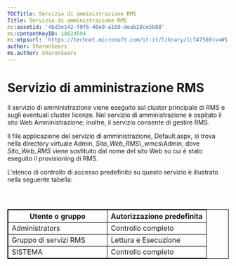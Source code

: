 ```yaml
---
TOCTitle: Servizio di amministrazione RMS
Title: Servizio di amministrazione RMS
ms:assetid: '4bd3e142-f0f6-40e9-a160-deab28ce5b88'
ms:contentKeyID: 18824594
ms:mtpsurl: 'https://technet.microsoft.com/it-it/library/Cc747560(v=WS.10)'
author: SharonSears
ms.author: SharonSears
---
```


Servizio di amministrazione RMS
===============================

Il servizio di amministrazione viene eseguito sul cluster principale di RMS e sugli eventuali cluster licenze. Nel servizio di amministrazione è ospitato il sito Web Amministrazione; inoltre, il servizio consente di gestire RMS.

Il file applicazione del servizio di amministrazione, Default.aspx, si trova nella directory virtuale Admin, *Sito\_Web\_RMS*\\\_wmcs\\Admin, dove *Sito\_Web\_RMS* viene sostituito dal nome del sito Web su cui è stato eseguito il provisioning di RMS.

L'elenco di controllo di accesso predefinito su questo servizio è illustrato nella seguente tabella:

###  

 
<table style="border:1px solid black;">
<colgroup>
<col width="50%" />
<col width="50%" />
</colgroup>
<thead>
<tr class="header">
<th style="border:1px solid black;" >Utente o gruppo</th>
<th style="border:1px solid black;" >Autorizzazione predefinita</th>
</tr>
</thead>
<tbody>
<tr class="odd">
<td style="border:1px solid black;">Administrators</td>
<td style="border:1px solid black;">Controllo completo</td>
</tr>
<tr class="even">
<td style="border:1px solid black;">Gruppo di servizi RMS</td>
<td style="border:1px solid black;">Lettura e Esecuzione</td>
</tr>
<tr class="odd">
<td style="border:1px solid black;">SISTEMA</td>
<td style="border:1px solid black;">Controllo completo</td>
</tr>
</tbody>
</table>
